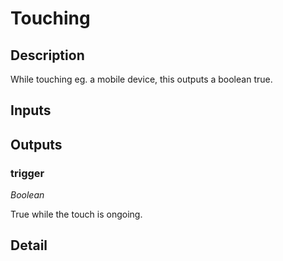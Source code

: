 # Touching

## Description
While touching eg. a mobile device, this outputs a boolean true.

## Inputs
## Outputs
### trigger

*Boolean*

True while the touch is ongoing.

## Detail

